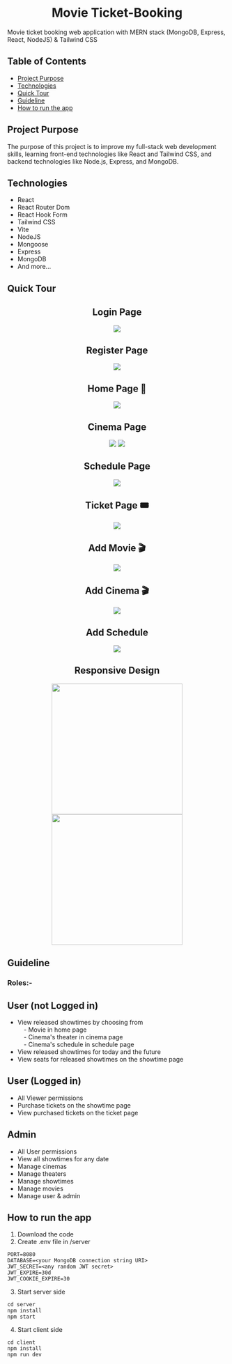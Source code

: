 <h1 align="center">Movie Ticket-Booking</h1>
Movie ticket booking web application with MERN stack (MongoDB, Express, React, NodeJS) & Tailwind CSS

## Table of Contents
* [Project Purpose](#project-purpose)
* [Technologies](#technologies)
* [Quick Tour](#quick-tour)
* [Guideline](#guideline)
* [How to run the app](#how-to-run-the-app)

## Project Purpose
The purpose of this project is to improve my full-stack web development skills, learning front-end technologies like React and Tailwind CSS, and backend technologies like Node.js, Express, and MongoDB.

## Technologies
* React
* React Router Dom 
* React Hook Form 
* Tailwind CSS 
* Vite 
* NodeJS
* Mongoose 
* Express 
* MongoDB
* And more...

## Quick Tour
<h2 align="center">Login Page</h2>
<p align="center">
    <img src="./images/loginpage.png">
</p>
<h2 align="center">Register Page</h2>
<p align="center">
    <img src="./images/register.png">
</p>
<h2 align="center">Home Page 🍿</h2>
<p align="center">
    <img src="./images/home.png">
</p>
<h2 align="center">Cinema Page</h2>
<p align="center">
    <img src="./images/cinema1.png" >
    <img src="./images/cinema.png">
</p>
<h2 align="center">Schedule Page</h2>
<p align="center">  
    <img src="./images/schedule.png">
</p>
<h2 align="center">Ticket Page 🎟️</h2>
<p align="center">  
    <img src="./images/tickets.png">
</p>
<h2 align="center">Add Movie 🎬</h2>
<p align="center">  
    <img src="./images/addmovie.png">
</p>
<h2 align="center">Add Cinema 🎬</h2>
<p align="center">  
    <img src="./images/addcinema.png">
</p>
<h2 align="center">Add Schedule</h2>
<p align="center">  
    <img src="./images/addschedule.png">
</p>

<h2 align="center">Responsive Design</h2>
<p align="center">
    <img src="./images/mobile1.png" height="300">
    <img src="./images/mobile2.png" height="300">
</p>

## Guideline

### Roles:-
<h2>User (not Logged in)</h2>

* View released showtimes by choosing from
<br> &emsp;- Movie in home page <br>  &emsp;- Cinema's theater in cinema page <br> &emsp;- Cinema's schedule in schedule page <br>
* View released showtimes for today and the future
* View seats for released showtimes on the showtime page

<h2>User (Logged in)</h2>

* All Viewer permissions
* Purchase tickets on the showtime page
* View purchased tickets on the ticket page
<h2>Admin </h2>

* All User permissions
* View all showtimes for any date
* Manage cinemas
* Manage theaters
* Manage showtimes
* Manage movies
* Manage user & admin


## How to run the app
1. Download the code
2. Create .env file in /server
```
PORT=8080
DATABASE=<your MongoDB connection string URI>
JWT_SECRET=<any random JWT secret>
JWT_EXPIRE=30d
JWT_COOKIE_EXPIRE=30
```
3. Start server side
```
cd server
npm install
npm start
```
4. Start client side
```
cd client
npm install
npm run dev
```
